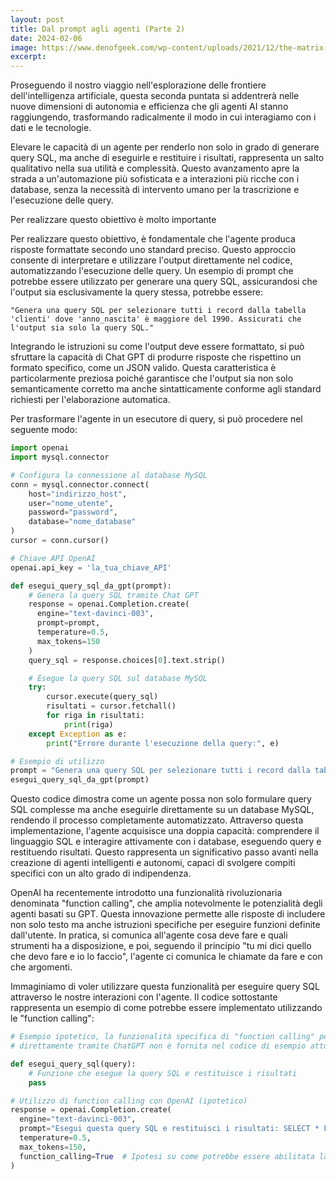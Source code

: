 ```yaml
---
layout: post
title: Dal prompt agli agenti (Parte 2)
date: 2024-02-06
image: https://www.denofgeek.com/wp-content/uploads/2021/12/the-matrix-resurrections-agent-smith-hugo-weaving.jpg?fit=1600%2C1067
excerpt:
---
```

Proseguendo il nostro viaggio nell'esplorazione delle frontiere dell'intelligenza artificiale, questa seconda puntata si addentrerà nelle nuove dimensioni di autonomia e efficienza che gli agenti AI stanno raggiungendo, trasformando radicalmente il modo in cui interagiamo con i dati e le tecnologie. 

 Elevare le capacità di un agente per renderlo non solo in grado di generare query SQL, ma anche di eseguirle e restituire i risultati, rappresenta un salto qualitativo nella sua utilità e complessità. Questo avanzamento apre la strada a un'automazione più sofisticata e a interazioni più ricche con i database, senza la necessità di intervento umano per la trascrizione e l'esecuzione delle query.

Per realizzare questo obiettivo è molto importante 

Per realizzare questo obiettivo, è fondamentale che l'agente produca risposte formattate secondo uno standard preciso. Questo approccio consente di interpretare e utilizzare l'output direttamente nel codice, automatizzando l'esecuzione delle query. Un esempio di prompt che potrebbe essere utilizzato per generare una query SQL, assicurandosi che l'output sia esclusivamente la query stessa, potrebbe essere:

```
"Genera una query SQL per selezionare tutti i record dalla tabella 'clienti' dove 'anno_nascita' è maggiore del 1990. Assicurati che l'output sia solo la query SQL."
```

Integrando le istruzioni su come l'output deve essere formattato, si può sfruttare la capacità di Chat GPT di produrre risposte che rispettino un formato specifico, come un JSON valido. Questa caratteristica è particolarmente preziosa poiché garantisce che l'output sia non solo semanticamente corretto ma anche sintatticamente conforme agli standard richiesti per l'elaborazione automatica.

Per trasformare l'agente in un esecutore di query, si può procedere nel seguente modo:

```python
import openai
import mysql.connector

# Configura la connessione al database MySQL
conn = mysql.connector.connect(
    host="indirizzo_host",
    user="nome_utente",
    password="password",
    database="nome_database"
)
cursor = conn.cursor()

# Chiave API OpenAI
openai.api_key = 'la_tua_chiave_API'

def esegui_query_sql_da_gpt(prompt):
    # Genera la query SQL tramite Chat GPT
    response = openai.Completion.create(
      engine="text-davinci-003",
      prompt=prompt,
      temperature=0.5,
      max_tokens=150
    )
    query_sql = response.choices[0].text.strip()

    # Esegue la query SQL sul database MySQL
    try:
        cursor.execute(query_sql)
        risultati = cursor.fetchall()
        for riga in risultati:
            print(riga)
    except Exception as e:
        print("Errore durante l'esecuzione della query:", e)

# Esempio di utilizzo
prompt = "Genera una query SQL per selezionare tutti i record dalla tabella 'clienti' dove 'anno_nascita' è maggiore del 1990. Assicurati che l'output sia solo la query SQL."
esegui_query_sql_da_gpt(prompt)
```

Questo codice dimostra come un agente possa non solo formulare query SQL complesse ma anche eseguirle direttamente su un database MySQL, rendendo il processo completamente automatizzato. Attraverso questa implementazione, l'agente acquisisce una doppia capacità: comprendere il linguaggio SQL e interagire attivamente con i database, eseguendo query e restituendo risultati. Questo rappresenta un significativo passo avanti nella creazione di agenti intelligenti e autonomi, capaci di svolgere compiti specifici con un alto grado di indipendenza.

OpenAI ha recentemente introdotto una funzionalità rivoluzionaria denominata "function calling", che amplia notevolmente le potenzialità degli agenti basati su GPT. Questa innovazione permette alle risposte di includere non solo testo ma anche istruzioni specifiche per eseguire funzioni definite dall'utente. In pratica, si comunica all'agente cosa deve fare e quali strumenti ha a disposizione, e poi, seguendo il principio "tu mi dici quello che devo fare e io lo faccio", l'agente ci comunica le chiamate da fare e con che argomenti.

Immaginiamo di voler utilizzare questa funzionalità per eseguire query SQL attraverso le nostre interazioni con l'agente. Il codice sottostante rappresenta un esempio di come potrebbe essere implementato utilizzando le "function calling":

```python
# Esempio ipotetico, la funzionalità specifica di "function calling" per eseguire query SQL
# direttamente tramite ChatGPT non è fornita nel codice di esempio attuale di OpenAI.

def esegui_query_sql(query):
    # Funzione che esegue la query SQL e restituisce i risultati
    pass

# Utilizzo di function calling con OpenAI (ipotetico)
response = openai.Completion.create(
  engine="text-davinci-003",
  prompt="Esegui questa query SQL e restituisci i risultati: SELECT * FROM utenti;",
  temperature=0.5,
  max_tokens=150,
  function_calling=True  # Ipotesi su come potrebbe essere abilitata la funzione
)
```

